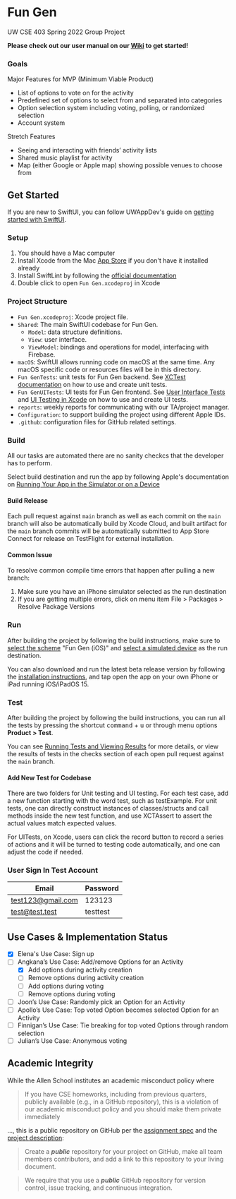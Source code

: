 # Fun Gen

UW CSE 403 Spring 2022 Group Project

**Please check out our user manual on our [Wiki](https://github.com/Fun-Gen/Fun-Gen/wiki) to get started!**

### Goals

Major Features for MVP (Minimum Viable Product)

- List of options to vote on for the activity
- Predefined set of options to select from and separated into categories
- Option selection system including voting, polling, or randomized selection
- Account system

Stretch Features

- Seeing and interacting with friends’ activity lists
- Shared music playlist for activity
- Map (either Google or Apple map) showing possible venues to choose from

## Get Started

If you are new to SwiftUI, you can follow UWAppDev's guide on
[getting started with SwiftUI](https://uwdev.app/resources/getting-started/swiftui).

### Setup

1. You should have a Mac computer
2. Install Xcode from the Mac [App Store](https://apps.apple.com/app/id497799835) if you don't have it installed already
3. Install SwiftLint by following the [official documentation](https://github.com/realm/SwiftLint#installation)
4. Double click to open `Fun Gen.xcodeproj` in Xcode

### Project Structure

- `Fun Gen.xcodeproj`: Xcode project file.
- `Shared`: The main SwiftUI codebase for Fun Gen.
    - `Model`: data structure definitions.
    - `View`: user interface.
    - `ViewModel`: bindings and operations for model, interfacing with Firebase.
- `macOS`: SwiftUI allows running code on macOS at the same time.
    Any macOS specific code or resources files will be in this directory.
- `Fun GenTests`: unit tests for Fun Gen backend. 
    See [XCTest documentation](https://developer.apple.com/documentation/xctest) 
    on how to use and create unit tests.
- `Fun GenUITests`: UI tests for Fun Gen frontend.
    See [User Interface Tests](https://developer.apple.com/documentation/xctest/user_interface_tests)
    and [UI Testing in Xcode](https://developer.apple.com/videos/play/wwdc2015/406/) 
    on how to use and create UI tests.
- `reports`: weekly reports for communicating with our TA/project manager.
- `Configuration`: to support building the project using different Apple IDs.
- `.github`: configuration files for GitHub related settings.

### Build

All our tasks are automated there are no sanity checkcs that the developer has to perform. 

Select build destination and run the app by following Apple's documentation on [Running Your App in the Simulator or on a Device
](https://developer.apple.com/documentation/xcode/running-your-app-in-the-simulator-or-on-a-device)

#### Build Release

Each pull request against `main` branch as well as each commit on the `main` branch will also be automatically build by Xcode Cloud,
and built artifact for the `main` branch commits will be automatically submitted to App Store Connect for release on TestFlight for external installation.

#### Common Issue

To resolve common compile time errors that happen after pulling a new branch:

1. Make sure you have an iPhone simulator selected as the run destination
2. If you are getting multiple errors, click on menu item File > Packages > Resolve Package Versions

### Run

After building the project by following the build instructions,
make sure to [select the scheme](https://developer.apple.com/documentation/xcode/running-your-app-in-the-simulator-or-on-a-device#Choose-a-Scheme) "Fun Gen (iOS)"
and [select a simulated device](https://developer.apple.com/documentation/xcode/running-your-app-in-the-simulator-or-on-a-device#Choose-a-Scheme#Select-a-Simulated-Device) as the run destination.

You can also download and run the latest beta release version by 
following the [installation instructions](https://github.com/Fun-Gen/Fun-Gen/wiki#installation),
and tap open the app on your own iPhone or iPad running iOS/iPadOS 15.

### Test

After building the project by following the build instructions,
you can run all the tests by pressing the shortcut <kbd>command</kbd> + <kbd>u</kbd> or
through menu options **Product > Test**.

You can see [Running Tests and Viewing Results](https://developer.apple.com/library/archive/documentation/DeveloperTools/Conceptual/testing_with_xcode/chapters/05-running_tests.html) for more details,
or view the results of tests in the checks section of each open pull request against the `main` branch.

#### Add New Test for Codebase
 
There are two folders for Unit testing and UI testing. For each test case, add a new function starting with the word test, such as testExample.
For unit tests, one can directly construct instances of classes/structs and call methods inside the new test function, and use XCTAssert to assert the actual values match expected values.

For UITests, on Xcode, users can click the record button to record a series of actions and it will be turned to testing code automatically, and one can adjust the code if needed.

### User Sign In Test Account

|Email|Password|
|--|--|
|test123@gmail.com|123123|
|test@test.test|testtest|

## Use Cases & Implementation Status

- [x] Elena's Use Case: Sign up
- [ ] Angkana’s Use Case: Add/remove Options for an Activity
    - [x] Add options during activity creation
    - [ ] Remove options during activity creation
    - [ ] Add options during voting
    - [ ] Remove options during voting
- [ ] Joon’s Use Case: Randomly pick an Option for an Activity
- [ ] Apollo’s Use Case: Top voted Option becomes selected Option for an Activity
- [ ] Finnigan’s Use Case: Tie breaking for top voted Options through random selection
- [ ] Julian’s Use Case: Anonymous voting

## Academic Integrity

While the Allen School institutes an academic misconduct policy where

> If you have CSE homeworks, including from previous quarters, publicly available (e.g., in a GitHub repository), this is a violation of our academic misconduct policy and you should make them private immediately

..., this is a public repository on GitHub per the [assignment spec](https://homes.cs.washington.edu/~rjust/courses/CSE403/project/03_github.html) and the [project description](https://homes.cs.washington.edu/~rjust/courses/CSE403/project/project.html):

> Create a ***public*** repository for your project on GitHub, make all team members contributors, and add a link to this repository to your living document.

> We require that you use a ***public*** GitHub repository for version control, issue tracking, and continuous integration.
